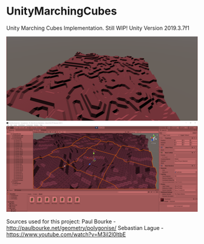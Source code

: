 # UnityMarchingCubes
Unity Marching Cubes Implementation. Still WIP!
Unity Version 2019.3.7f1

![Terrain IMG](Terrain.PNG)
![Editor IMG](Editor.PNG)

Sources used for this project:
Paul Bourke - http://paulbourke.net/geometry/polygonise/
Sebastian Lague - https://www.youtube.com/watch?v=M3iI2l0ltbE
